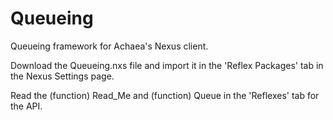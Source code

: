 # Queueing
Queueing framework for Achaea's Nexus client.

Download the Queueing.nxs file and import it in the 'Reflex Packages' tab in the Nexus Settings page.

Read the (function) Read_Me and (function) Queue in the 'Reflexes' tab for the API.
